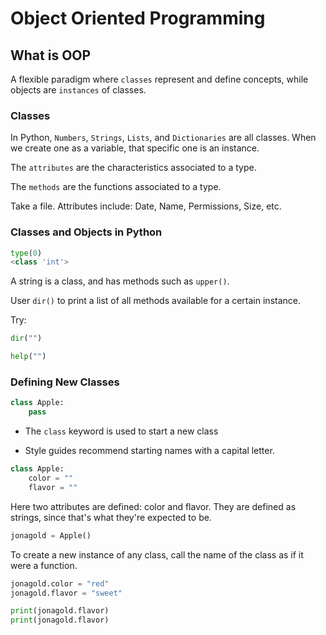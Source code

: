 # Object Oriented Programming

## What is OOP

A flexible paradigm where `classes` represent and define concepts, while objects are `instances` of classes.

### Classes

In Python, `Numbers`, `Strings`, `Lists`, and `Dictionaries` are all classes. When we create one as a variable, that specific one is an instance.

The `attributes` are the characteristics associated to a type.

The `methods` are the functions associated to a type.

Take a file. Attributes include: Date, Name, Permissions, Size, etc.

### Classes and Objects in Python

```py
type(0)
<class 'int'>
```

A string is a class, and has methods such as `upper()`.

User `dir()` to print a list of all methods available for a certain instance.

Try:

```py
dir("")

help("")
```

### Defining New Classes

```py
class Apple:
	pass
```

- The `class` keyword is used to start a new class

- Style guides recommend starting names with a capital letter.

```py
class Apple:
	color = ""
	flavor = ""
```

Here two attributes are defined: color and flavor.
They are defined as strings, since that's what they're expected to be.

```py
jonagold = Apple()
```

To create a new instance of any class, call the name of the class as if it were a function.

```py
jonagold.color = "red"
jonagold.flavor = "sweet"

print(jonagold.flavor)
print(jonagold.flavor)
```
